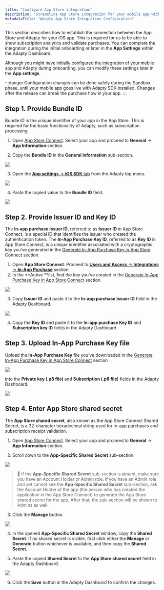 ```yaml
---
title: "Configure App Store integration"
description: "Streamline App Store integration for your mobile app with Adapty, ensuring seamless validation of purchases and subscription updates. Learn how to input your app's configuration data from the App Store during initial onboarding or make changes later in the App Settings of the Adapty Dashboard"
metadataTitle: "Adapty App Store Integration Configuration"
---
```


This section describes how to establish the connection between the App Store and Adapty for your iOS app. This is required for us to be able to show subscription analytics and validate purchases. You can complete the integration during the initial onboarding or later in the **App Settings** within the Adapty Dashboard.

Although you might have initially configured the integration of your mobile app and Adapty during onboarding, you can modify these settings later in the **App settings**. 

:::danger
Configuration changes can be done safely during the Sandbox phase, until your mobile app goes live with Adapty SDK installed. Changes after the release can break the purchase flow in your app.
:::

## Step 1. Provide Bundle ID

Bundle ID is the unique identifier of your app in the App Store. This is required for the basic functionality of Adapty, such as subscription processing.

1. Open [App Store Connect](https://appstoreconnect.apple.com/apps). Select your app and proceed to **General** → **App Information** section.

2. Copy the **Bundle ID** in the **General Information** sub-section.

   
<div style={{ textAlign: 'center' }}>
  <img 
    src="https://files.readme.io/afd5012-bundle_id_apple.png" 
    style={{ width: '700px', border: '1px solid grey' }}
  />
</div>




3. Open the [**App settings** -> **iOS SDK** tab](https://app.adapty.io/settings/ios-sdk) from the Adapty top menu.

   
<div style={{ textAlign: 'center' }}>
  <img 
    src="https://files.readme.io/26f79d5-App_settings_top_menu.png" 
    style={{ width: '700px', border: '1px solid grey' }}
  />
</div>




4. Paste the copied value to the **Bundle ID** field.

   
<div style={{ textAlign: 'center' }}>
  <img 
    src="https://files.readme.io/2d64163-bundle_id.png" 
    style={{ width: '700px', border: '1px solid grey' }}
  />
</div>




## Step 2. Provide Issuer ID and Key ID

The **In-app purchase Issuer ID**, referred to as **Issuer ID** in App Store Connect, is a special ID that identifies the issuer who created the authentication token. The **In-App Purchase Key ID**, referred to as **Key ID** in App Store Connect, is a unique identifier associated with a cryptographic key you've generated in the [Generate In-App Purchase Key in App Store Connect](generate-in-app-purchase-key) section.  

1. Open **App Store Connect**. Proceed to [**Users and Access** → **Integrations** → **In-App Purchase**](https://appstoreconnect.apple.com/access/integrations/api/subs) section.
2. In the **Active **list, find the key you've created in the [Generate In-App Purchase Key in App Store Connect](generate-in-app-purchase-key) section.

   
<div style={{ textAlign: 'center' }}>
  <img 
    src="https://files.readme.io/19a2868-issuer_apple.png" 
    style={{ width: '700px', border: '1px solid grey' }}
  />
</div>



3. Copy **Issuer ID** and paste it to the **In-app purchase Issuer ID** field in the Adapty Dashboard.

   
<div style={{ textAlign: 'center' }}>
  <img 
    src="https://files.readme.io/c2b42e7-issuer_id.png" 
    style={{ width: '700px', border: '1px solid grey' }}
  />
</div>



4. Copy the **Key ID** and paste it to the **In-app purchase Key ID** and **Subscription key ID** fields in the Adapty Dashboard.

## Step 3. Upload In-App Purchase Key file

Upload the **In-App Purchase Key** file you've downloaded in the [Generate In-App Purchase Key in App Store Connect](generate-in-app-purchase-key) section 


<div style={{ textAlign: 'center' }}>
  <img 
    src="https://files.readme.io/88cdfff-download_inapp_file.png" 
    style={{ width: '700px', border: '1px solid grey' }}
  />
</div>





into the **Private key (.p8 file)** and **Subscription (.p8 file)** fields in the Adapty Dashboard.


<div style={{ textAlign: 'center' }}>
  <img 
    src="https://files.readme.io/253b840-in-app_file_upload.png" 
    style={{ width: '700px', border: '1px solid grey' }}
  />
</div>





## Step 4. Enter App Store shared secret

The **App Store shared secret**, also known as the App Store Connect Shared Secret, is a 32-character hexadecimal string used for in-app purchases and subscription receipt validation.  

1. Open [App Store Connect](https://appstoreconnect.apple.com/apps). Select your app and proceed to **General** → **App Information** section.

2. Scroll down to the **App-Specific Shared Secret** sub-section.

   
<div style={{ textAlign: 'center' }}>
  <img 
    src="https://files.readme.io/2bd112a-shared_secret_apple.png" 
    style={{ width: '700px', border: '1px solid grey' }}
  />
</div>




   > 📘 If the **App-Specific Shared Secret** sub-section is absent, make sure you have an Account Holder or Admin role. If you have an Admin role and yet cannot see the **App-Specific Shared Secret** sub-section, ask the Account Holder of the app (the person who has created the application in the App Store Connect) to generate the App Store shared secret for the app. After that, the sub-section will be shown to Admins as well.

3. Click the **Manage** button.

   
<div style={{ textAlign: 'center' }}>
  <img 
    src="https://files.readme.io/2d8b4c0-shared_secret_apple_copy.png" 
    style={{ width: '700px', border: '1px solid grey' }}
  />
</div>




4. In the opened **App-Specific Shared Secret** window, copy the **Shared Secret**. If no shared secret is visible, first click either the **Manage** or **Generate** button whichever is available, and then copy the **Shared Secret**.

5. Paste the copied **Shared Secret** to the **App Store shared secret** field in the Adapty Dashboard. 

   
<div style={{ textAlign: 'center' }}>
  <img 
    src="https://files.readme.io/4f9624d-shared_secret.png" 
    style={{ width: '700px', border: '1px solid grey' }}
  />
</div>




6. Click the **Save** button in the Adapty Dashboard to confirm the changes.